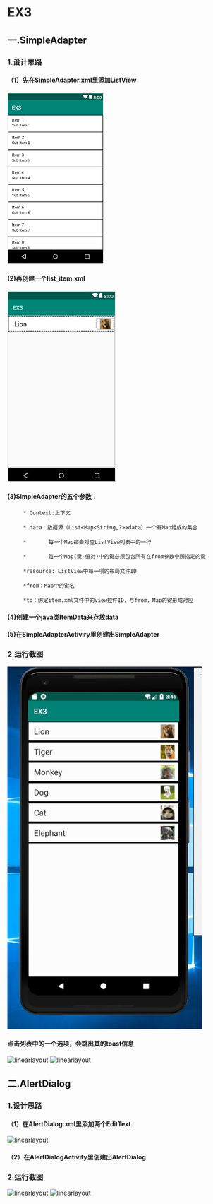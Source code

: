 # EX3
## 一.SimpleAdapter
### 1.设计思路
#### （1）先在SimpleAdapter.xml里添加ListView
![linearlayout](https://github.com/PresidentChao/EX3/blob/master/list_item.xml.png)
####  (2)再创建一个list_item.xml
![linearlayout](https://github.com/PresidentChao/EX3/blob/master/simpleadapter.xml.png)
####  (3)SimpleAdapter的五个参数：
         * Context:上下文

         * data：数据源（List<Map<String,?>>data）一个有Map组成的集合

         *       每一个Map都会对应ListView列表中的一行

         *       每一个Map(键-值对)中的键必须包含所有在from参数中所指定的键

         *resource: ListView中每一项的布局文件ID

         *from：Map中的键名

         *to：绑定item.xml文件中的view控件ID，与from，Map的键形成对应
####  (4)创建一个java类ItemData来存放data
####  (5)在SimpleAdapterActiviry里创建出SimpleAdapter
### 2.运行截图
![linearlayout](https://github.com/PresidentChao/EX3/blob/master/simpledapter.jpg)
#### 点击列表中的一个选项，会跳出其的toast信息
![linearlayout](https://github.com/PresidentChao/EX3/blob/master/simpleadapter1.jpg)
![linearlayout](https://github.com/PresidentChao/EX3/blob/master/simpleadapter2.jpg)
## 二.AlertDialog
### 1.设计思路
#### （1）在AlertDialog.xml里添加两个EditText
![linearlayout](https://github.com/PresidentChao/EX3/blob/master/aletdialog.xml.png)
#### （2）在AlertDialogActivity里创建出AlertDialog
### 2.运行截图
![linearlayout](https://github.com/PresidentChao/EX3/blob/master/aletdialog1.png)
![linearlayout](https://github.com/PresidentChao/EX3/blob/master/aletdialog2.png)
